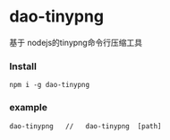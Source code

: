 # dao-tinypng
基于 nodejs的tinypng命令行压缩工具


### Install
````
npm i -g dao-tinypng
````

### example
```
dao-tinypng   //   dao-tinypng  [path]
```